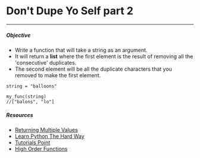 # Don't Dupe Yo Self part 2
---

##### Objective

* Write a function that will take a string as an argument.
* It will return a **list** where the first element is the result of removing all the 'consecutive' duplicates.
* The second element will be all the duplicate characters that you removed to make the first element.

```
string = "balloons"

my_func(string)
//["balons", "lo"]
```

##### Resources

* [Returning Multiple Values](https://www.safaribooksonline.com/library/view/python-cookbook-3rd/9781449357337/ch07s04.html)
* [Learn Python The Hard Way](http://learnpythonthehardway.org/book/ex21.html)
* [Tutorials Point](http://www.tutorialspoint.com/python/python_functions.htm)
* [High Order Functions](http://effbot.org/pyfaq/how-do-you-make-a-higher-order-function-in-python.htm)
